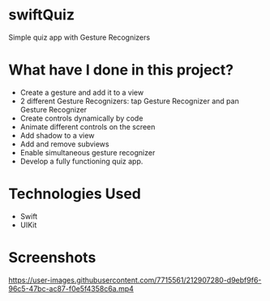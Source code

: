 # swiftQuiz
Simple quiz app with Gesture Recognizers

# What have I done in this project?

- Create a gesture and add it to a view
- 2 different Gesture Recognizers: tap Gesture Recognizer and pan Gesture Recognizer
- Create controls dynamically by code
- Animate different controls on the screen
- Add shadow to a view 
- Add and remove subviews
- Enable simultaneous gesture recognizer 
- Develop a fully functioning quiz app. 

# Technologies Used
- Swift 
- UIKit

# Screenshots 

https://user-images.githubusercontent.com/7715561/212907280-d9ebf9f6-96c5-47bc-ac87-f0e5f4358c6a.mp4

